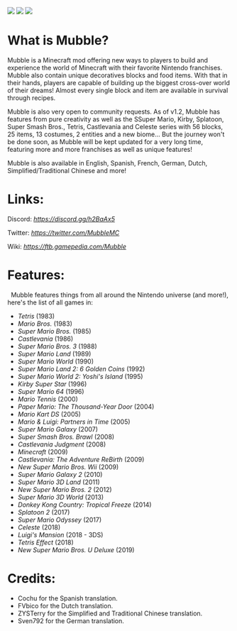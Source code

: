 [![](http://cf.way2muchnoise.eu/full_mubble_downloads.svg)](https://minecraft.curseforge.com/projects/mubble)
[![](http://cf.way2muchnoise.eu/versions/Available%20For%20Minecraft_mubble_all.svg)](https://minecraft.curseforge.com/projects/mubble)
[![](http://cf.way2muchnoise.eu/packs/mubble.svg)](https://minecraft.curseforge.com/projects/mubble)

# What is Mubble?
Mubble is a Minecraft mod offering new ways to players to build and experience the world of Minecraft with their favorite Nintendo franchises. Mubble also contain unique decoratives blocks and food items. With that in their hands, players are capable of building up the biggest cross-over world of their dreams! Almost every single block and item are available in survival through recipes.

Mubble is also very open to community requests. As of v1.2, Mubble has features from pure creativity as well as the SSuper Mario, Kirby, Splatoon, Super Smash Bros., Tetris, Castlevania and Celeste series with 56 blocks, 25 items, 13 costumes, 2 entities and a new biome... But the journey won't be done soon, as Mubble will be kept updated for a very long time, featuring more and more franchises as well as unique features!

Mubble is also available in English, Spanish, French, German, Dutch, Simplified/Traditional Chinese and more!

# Links:
Discord: *https://discord.gg/h2BaAx5*

Twitter: *https://twitter.com/MubbleMC*

Wiki: *https://ftb.gamepedia.com/Mubble*

# Features:
  Mubble features things from all around the Nintendo universe (and more!), here's the list of all games in:
* *Tetris* (1983)
* *Mario Bros.* (1983)
* *Super Mario Bros.* (1985)
* *Castlevania* (1986)
* *Super Mario Bros. 3* (1988)
* *Super Mario Land* (1989)
* *Super Mario World* (1990)
* *Super Mario Land 2: 6 Golden Coins* (1992)
* *Super Mario World 2: Yoshi's Island* (1995)
* *Kirby Super Star* (1996)
* *Super Mario 64* (1996)
* *Mario Tennis* (2000)
* *Paper Mario: The Thousand-Year Door* (2004)
* *Mario Kart DS* (2005)
* *Mario & Luigi: Partners in Time* (2005)
* *Super Mario Galaxy* (2007)
* *Super Smash Bros. Brawl* (2008)
* *Castlevania Judgment* (2008)
* *Minecraft* (2009)
* *Castlevania: The Adventure ReBirth* (2009)
* *New Super Mario Bros. Wii* (2009)
* *Super Mario Galaxy 2* (2010)
* *Super Mario 3D Land* (2011)
* *New Super Mario Bros. 2* (2012)
* *Super Mario 3D World* (2013)
* *Donkey Kong Country: Tropical Freeze* (2014)
* *Splatoon 2* (2017)
* *Super Mario Odyssey* (2017)
* *Celeste* (2018)
* *Luigi's Mansion* (2018 - 3DS)
* *Tetris Effect* (2018)
* *New Super Mario Bros. U Deluxe* (2019)

# Credits:
* Cochu for the Spanish translation.
* FVbico for the Dutch translation.
* ZYSTerry for the Simplified and Traditional Chinese translation.
* Sven792 for the German translation.
